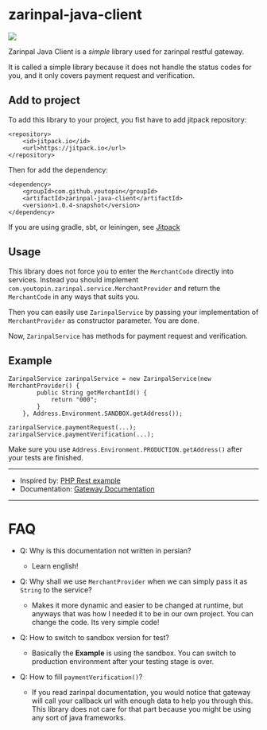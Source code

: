 # zarinpal-java-client

[![](https://jitpack.io/v/youtopin/zarinpal-java-client.svg)](https://jitpack.io/#youtopin/zarinpal-java-client)

Zarinpal Java Client is a *simple* library used for zarinpal restful gateway.  

It is called a simple library because it does not handle the status codes for you, and it only covers payment request and verification.

## Add to project

To add this library to your project, you fist have to add jitpack repository:

```
<repository>
    <id>jitpack.io</id>
    <url>https://jitpack.io</url>
</repository>
```

Then for add the dependency:

```
<dependency>
    <groupId>com.github.youtopin</groupId>
    <artifactId>zarinpal-java-client</artifactId>
    <version>1.0.4-snapshot</version>
</dependency>
```

If you are using gradle, sbt, or leiningen, see [Jitpack](https://jitpack.io/#youtopin/zarinpal-java-client/)

## Usage

This library does not force you to enter the `MerchantCode` directly into services.
Instead you should implement `com.youtopin.zarinpal.service.MerchantProvider` and return the `MerchantCode` in any ways that suits you.

Then you can easily use `ZarinpalService` by passing your implementation of `MerchantProvider` as constructor parameter. You are done.

Now, `ZarinpalService` has methods for payment request and verification.

## Example

```
ZarinpalService zarinpalService = new ZarinpalService(new MerchantProvider() {
        public String getMerchantId() {
            return "000";
        }
    }, Address.Environment.SANDBOX.getAddress());

zarinpalService.paymentRequest(...);
zarinpalService.paymentVerification(...);
```

Make sure you use `Address.Environment.PRODUCTION.getAddress()` after your tests are finished.

---

- Inspired by: [PHP Rest example](https://www.zarinpal.com/lab/%D9%86%D9%85%D9%88%D9%86%D9%87-%D8%B2%D8%B1%DB%8C%D9%86-%D9%BE%D8%A7%D9%84-%D8%B2%D8%A8%D8%A7%D9%86-php-rest/)
- Documentation: [Gateway Documentation](https://github.com/ZarinPal-Lab/Documentation-PaymentGateway)

---

# FAQ

- Q: Why is this documentation not written in persian?
    - Learn english!

- Q: Why shall we use `MerchantProvider` when we can simply pass it as `String` to the service?
    - Makes it more dynamic and easier to be changed at runtime, but anyways that was how I needed it to be in our own project. You can change the code. Its very simple code!

- Q: How to switch to sandbox version for test?
    - Basically the **Example** is using the sandbox. You can switch to production environment after your testing stage is over.

- Q: How to fill `paymentVerification()`?
  - If you read zarinpal documentation, you would notice that gateway will call your callback url with enough data to help you through this. This library does not care for that part because you might be using any sort of java frameworks.
